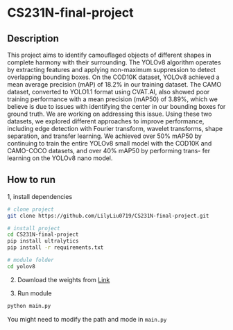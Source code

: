 # CS231N-final-project

## Description   
This project aims to identify camouflaged objects of different shapes in complete harmony with their surrounding. The YOLOv8 algorithm operates by extracting features and applying non-maximum suppression to detect overlapping bounding boxes. On the COD10K dataset, YOLOv8 achieved a mean average precision (mAP) of 18.2% in our training dataset. The CAMO dataset, converted to YOLO1.1 format using CVAT.AI, also showed poor training performance with a mean precision (mAP50) of 3.89%, which we believe is due to issues with identifying the center in our bounding boxes for ground truth. We are working on addressing this issue. Using these two datasets, we explored different approaches to improve performance, including edge detection with Fourier transform, wavelet transforms, shape separation, and transfer learning. We achieved over 50% mAP50 by continuing to train the entire YOLOv8 small model with the COD10K and CAMO-COCO datasets, and over 40% mAP50 by performing trans- fer learning on the YOLOv8 nano model.

## How to run   
1, install dependencies   
```bash
# clone project   
git clone https://github.com/LilyLiu0719/CS231N-final-project.git

# install project   
cd CS231N-final-project
pip install ultralytics
pip install -r requirements.txt

# module folder
cd yolov8
```
2. Download the weights from [Link](https://drive.google.com/file/d/1cfG-RFi_SR2JL3J-BWcgApmCR8YP_ycV/view?usp=drive_link)

3. Run module 
```bash
python main.py    
```
You might need to modify the path and mode in `main.py`
